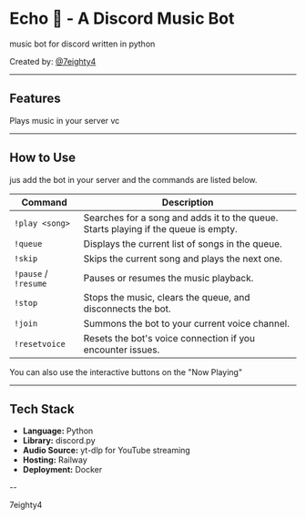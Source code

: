 # Echo 🎵 - A Discord Music Bot

music bot for discord written in python

Created by: [@7eighty4](https://github.com/7eighty4)

---

## Features

Plays music in your server vc

---

## How to Use

jus add the bot in your server and the commands are listed below.

| Command           | Description                                                |
| ----------------- | ---------------------------------------------------------- |
| `!play <song>`    | Searches for a song and adds it to the queue. Starts playing if the queue is empty. |
| `!queue`          | Displays the current list of songs in the queue.           |
| `!skip`           | Skips the current song and plays the next one.             |
| `!pause` / `!resume` | Pauses or resumes the music playback.                   |
| `!stop`           | Stops the music, clears the queue, and disconnects the bot.|
| `!join`           | Summons the bot to your current voice channel.             |
| `!resetvoice`     | Resets the bot's voice connection if you encounter issues. |

You can also use the interactive buttons on the "Now Playing" 

---

## Tech Stack

- **Language:** Python
- **Library:** discord.py
- **Audio Source:** yt-dlp for YouTube streaming
- **Hosting:** Railway
- **Deployment:** Docker

--

7eighty4
